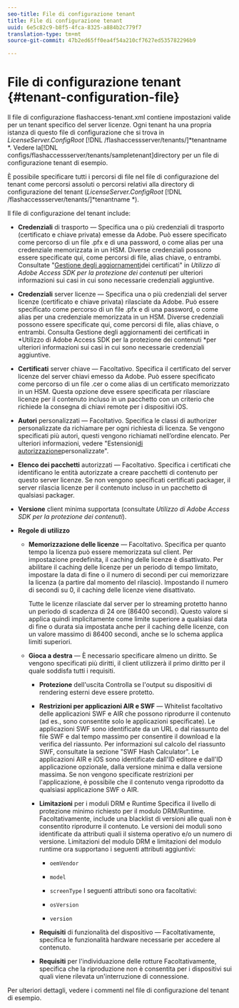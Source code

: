 ```yaml
---
seo-title: File di configurazione tenant
title: File di configurazione tenant
uuid: 6e5c82c9-b8f5-4fca-8325-a884b2c779f7
translation-type: tm+mt
source-git-commit: 47b2ed65ff0ea4f54a210cf7627ed535782296b9

---
```



# File di configurazione tenant {#tenant-configuration-file}

Il file di configurazione flashaccess-tenant.xml contiene impostazioni valide per un tenant specifico del server licenze. Ogni tenant ha una propria istanza di questo file di configurazione che si trova in *LicenseServer.ConfigRoot* [!DNL /flashaccessserver/tenants/]*tenantname *. Vedere la[!DNL configs/flashaccessserver/tenants/sampletenant]directory per un file di configurazione tenant di esempio.

È possibile specificare tutti i percorsi di file nel file di configurazione del tenant come percorsi assoluti o percorsi relativi alla directory di configurazione del tenant (*LicenseServer.ConfigRoot* [!DNL /flashaccessserver/tenants/]*tenantname *).

Il file di configurazione del tenant include:

* **Credenziali** di trasporto — Specifica una o più credenziali di trasporto (certificato e chiave privata) emesse da Adobe. Può essere specificato come percorso di un file .pfx e di una password, o come alias per una credenziale memorizzata in un HSM. Diverse credenziali possono essere specificate qui, come percorsi di file, alias chiave, o entrambi. Consultate &quot;[Gestione degli aggiornamenti](../../aaxs-protecting-content/content-implementing-the-license-server/content-handling-cert-updates.md)dei certificati&quot; in *Utilizzo di Adobe Access SDK per la protezione dei contenuti* per ulteriori informazioni sui casi in cui sono necessarie credenziali aggiuntive.
* **Credenziali** server licenze — Specifica una o più credenziali del server licenze (certificato e chiave privata) rilasciate da Adobe. Può essere specificato come percorso di un file .pfx e di una password, o come alias per una credenziale memorizzata in un HSM. Diverse credenziali possono essere specificate qui, come percorsi di file, alias chiave, o entrambi. Consulta Gestione degli aggiornamenti dei certificati in *Utilizzo di Adobe Access SDK per la protezione dei contenuti *per ulteriori informazioni sui casi in cui sono necessarie credenziali aggiuntive.
* **Certificati** server chiave — Facoltativo. Specifica il certificato del server licenze del server chiavi emesso da Adobe. Può essere specificato come percorso di un file .cer o come alias di un certificato memorizzato in un HSM. Questa opzione deve essere specificata per rilasciare licenze per il contenuto incluso in un pacchetto con un criterio che richiede la consegna di chiavi remote per i dispositivi iOS.
* **Autori** personalizzati — Facoltativo. Specifica le classi di authorizer personalizzate da richiamare per ogni richiesta di licenza. Se vengono specificati più autori, questi vengono richiamati nell’ordine elencato. Per ulteriori informazioni, vedere &quot;Estensioni[di autorizzazione](../../aaxs-protected-streaming/custom-authorization-extensions.md)personalizzate&quot;.
* **Elenco dei pacchetti** autorizzati — Facoltativo. Specifica i certificati che identificano le entità autorizzate a creare pacchetti di contenuto per questo server licenze. Se non vengono specificati certificati packager, il server rilascia licenze per il contenuto incluso in un pacchetto di qualsiasi packager.
* **Versione** client minima supportata (consultate *Utilizzo di Adobe Access SDK per la protezione dei contenuti*).
* **Regole di utilizzo**

   * **Memorizzazione delle licenze** — Facoltativo. Specifica per quanto tempo la licenza può essere memorizzata sul client. Per impostazione predefinita, il caching delle licenze è disattivato. Per abilitare il caching delle licenze per un periodo di tempo limitato, impostare la data di fine o il numero di secondi per cui memorizzare la licenza (a partire dal momento del rilascio). Impostando il numero di secondi su 0, il caching delle licenze viene disattivato.

      Tutte le licenze rilasciate dal server per lo streaming protetto hanno un periodo di scadenza di 24 ore (86400 secondi). Questo valore si applica quindi implicitamente come limite superiore a qualsiasi data di fine o durata sia impostata anche per il caching delle licenze, con un valore massimo di 86400 secondi, anche se lo schema applica limiti superiori.

   * **Gioca a destra** — È necessario specificare almeno un diritto. Se vengono specificati più diritti, il client utilizzerà il primo diritto per il quale soddisfa tutti i requisiti.

      * **Protezione** dell&#39;uscita Controlla se l&#39;output su dispositivi di rendering esterni deve essere protetto.
      * **Restrizioni per applicazioni AIR e SWF** — Whitelist facoltativo delle applicazioni SWF e AIR che possono riprodurre il contenuto (ad es., sono consentite solo le applicazioni specificate). Le applicazioni SWF sono identificate da un URL o dal riassunto del file SWF e dal tempo massimo per consentire il download e la verifica del riassunto. Per informazioni sul calcolo del riassunto SWF, consultate la sezione &quot;SWF Hash Calculator&quot;. Le applicazioni AIR e iOS sono identificate dall&#39;ID editore e dall&#39;ID applicazione opzionale, dalla versione minima e dalla versione massima. Se non vengono specificate restrizioni per l&#39;applicazione, è possibile che il contenuto venga riprodotto da qualsiasi applicazione SWF o AIR.
      * **Limitazioni** per i moduli DRM e Runtime Specifica il livello di protezione minimo richiesto per il modulo DRM/Runtime. Facoltativamente, include una blacklist di versioni alle quali non è consentito riprodurre il contenuto. Le versioni dei moduli sono identificate da attributi quali il sistema operativo e/o un numero di versione. Limitazioni del modulo DRM e limitazioni del modulo runtime ora supportano i seguenti attributi aggiuntivi:

         * `oemVendor`
         * `model`
         * `screenType`
         I seguenti attributi sono ora facoltativi:

         * `osVersion`
         * `version`
      * **Requisiti** di funzionalità del dispositivo — Facoltativamente, specifica le funzionalità hardware necessarie per accedere al contenuto.
      * **Requisiti** per l&#39;individuazione delle rotture Facoltativamente, specifica che la riproduzione non è consentita per i dispositivi sui quali viene rilevata un&#39;interruzione di connessione.



Per ulteriori dettagli, vedere i commenti nel file di configurazione del tenant di esempio.
